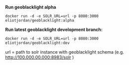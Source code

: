 **Run geoblacklight alpha**  

    docker run -d -e SOLR_URL=url -p 8080:3000 eliotjordan/geoblacklight:alpha

**Run latest geoblacklight development branch:**  

    docker run -d -e SOLR_URL=url -p 8080:3000 eliotjordan/geoblacklight:dev



url = path to solr instance with geoblacklight schema (e.g. http://100.000.00.000:8983/solr )
